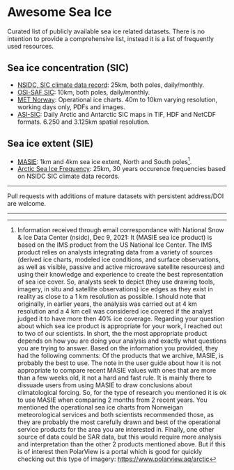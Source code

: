 # Awesome Sea Ice

Curated list of publicly available sea ice related datasets. There is no intention to provide a comprehensive list, instead it is a list of frequently used resources.

## Sea ice concentration (SIC)
* [NSIDC, SIC climate data record](https://nsidc.org/data/G02202/versions/3): 25km, both poles, daily/monthly.
* [OSI-SAF SIC](https://osi-saf.eumetsat.int/products/sea-ice-products): 10km, both poles, daily/monthly.
* [MET Norway](https://cryo.met.no/): Operational ice charts. 40m to 10km varying resolution, working days only, PDFs and images.
* [ASI-SIC](https://seaice.uni-bremen.de/sea-ice-concentration/amsre-amsr2/): Daily Arctic and Antarctic SIC maps in TIF, HDF and NetCDF formats. 6.250 and 3.125km spatial resolution.

## Sea ice extent (SIE)
* [MASIE](https://nsidc.org/data/G02186/versions/1): 1km and 4km sea ice extent, North and South poles[^1].
* [Arctic Sea Ice Frequency](https://data.npolar.no/dataset/a89b2682-e1f8-44b5-ab73-e6ba65f3a7a7): 25km, 30 years occurence frequencies based on NSIDC SIC climate data records.

---
Pull requests with additions of mature datasets with persistent address/DOI are welcome.

---

[^1]: Information received through email correspondance with National Snow & Ice Data Center (nsidc), Dec 9, 2021: It (MASIE sea ice product) is based on the IMS product from the US National Ice Center. The IMS product relies on analysts integrating data from a variety of sources (derived ice charts, modeled ice conditions, and surface observations, as well as visible, passive and active microwave satellite resources) and using their knowledge and experience to create the best representation of sea ice cover. So, analysts seek to depict (they use drawing tools, imagery, in situ and satellite observations) ice edges as they exist in reality as close to a 1 km resolution as possible. I should note that originally, in earlier years, the analysis was carried out at 4 km resolution and a 4 km cell was considered ice covered if the analyst judged it to have more then 40% ice coverage. Regarding your question about which sea ice product is appropriate for your work, I reached out to two of our scientists. In short, the the most appropriate product depends on how you are doing your analysis and exactly what questions you are trying to answer. Based on the information you provided, they had the following comments: Of the products that we archive, MASIE, is probably the best to use. The note in the user guide about how it is not appropriate to compare recent MASIE values with ones that are more than a few weeks old, it not a hard and fast rule. It is mainly there to dissuade users from using MASIE to draw conclusions about climatological forcing. So, for the type of research you mentioned it is ok to use MASIE when comparing 2 months from 2 recent years. You mentioned the operational sea ice charts from Norweigan meteorological services and both scientists recommended those, as they are probably the most carefully drawn and best of the operational service products for the area you are interested in. Finally, one other source of data could be SAR data, but this would require more analysis and interpretation than the other 2 products mentioned above. But if this is of interest then PolarView is a portal which is good for quickly checking out this type of imagery: https://www.polarview.aq/arctic
